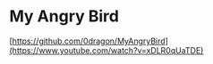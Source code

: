 # My Angry Bird
[https://github.com/0dragon/MyAngryBird](https://www.youtube.com/watch?v=xDLR0qUaTDE)
